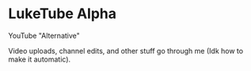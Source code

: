 # LukeTube Alpha

YouTube "Alternative"

Video uploads, channel edits, and other stuff go through me (Idk how to make it automatic).
